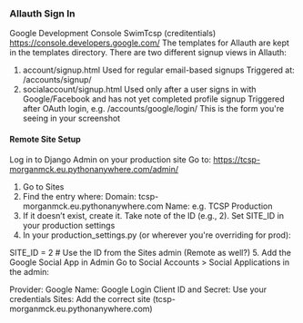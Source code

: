### Allauth Sign In
Google Development Console SwimTcsp (creditentials)
https://console.developers.google.com/
The templates for Allauth are kept in the templates directory.
There are two different signup views in Allauth:

1. account/signup.html
Used for regular email-based signups
Triggered at: /accounts/signup/<br>
2. socialaccount/signup.html
Used only after a user signs in with Google/Facebook and has not yet completed profile signup
Triggered after OAuth login, e.g. /accounts/google/login/
This is the form you're seeing in your screenshot

#### Remote Site Setup
Log in to Django Admin on your production site
Go to:
https://tcsp-morganmck.eu.pythonanywhere.com/admin/
1. Go to Sites
2. Find the entry where:
Domain: tcsp-morganmck.eu.pythonanywhere.com
Name: e.g. TCSP Production
3. If it doesn’t exist, create it.
Take note of the ID (e.g., 2).
Set SITE_ID in your production settings
4. In your production_settings.py (or wherever you're overriding for prod):

SITE_ID = 2  # Use the ID from the Sites admin (Remote as well?)
5. Add the Google Social App in Admin
Go to Social Accounts > Social Applications in the admin:

Provider: Google
Name: Google Login
Client ID and Secret: Use your credentials
Sites: Add the correct site (tcsp-morganmck.eu.pythonanywhere.com)